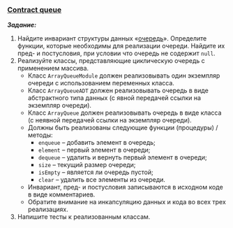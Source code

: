 ### [Contract queue](https://github.com/AlexeyShik/Programming-paradigms/tree/master/Term2/ContractQueue/src/queue)  
***Задание:***  
1. Найдите инвариант структуры данных «[очередь](http://ru.wikipedia.org/wiki/Очередь_(программирование))». Определите функции, которые необходимы для реализации очереди. Найдите их пред- и постусловия, при условии что очередь не содержит `null`.  
2. Реализуйте классы, представляющие циклическую очередь с применением массива.  
    - Класс `ArrayQueueModule` должен реализовывать один экземпляр очереди с использованием переменных класса.  
    - Класс `ArrayQueueADT` должен реализовывать очередь в виде абстрактного типа данных (с явной передачей ссылки на экземпляр очереди).  
    - Класс `ArrayQueue` должен реализовывать очередь в виде класса (с неявной передачей ссылки на экземпляр очереди).  
    - Должны быть реализованы следующие функции (процедуры) / методы:  
        + `enqueue` – добавить элемент в очередь;  
        + `element` – первый элемент в очереди;  
        + `dequeue` – удалить и вернуть первый элемент в очереди;  
        + `size` – текущий размер очереди;  
        + `isEmpty` – является ли очередь пустой;  
        + `clear` – удалить все элементы из очереди.  
    - Инвариант, пред- и постусловия записываются в исходном коде в виде комментариев.  
    - Обратите внимание на инкапсуляцию данных и кода во всех трех реализациях.  
3. Напишите тесты к реализованным классам.  
